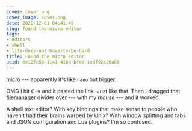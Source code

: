 ```yaml
---
cover: cover.png
cover_image: cover.png
date: 2020-12-01 04:41:49
slug: found-the-micro-editor
tags:
- editors
- shell
- life-does-not-have-to-be-hard
title: Found the micro editor
uuid: 6e12fc58-1141-41b0-bfde-1edf92e26a80
---
```


[micro]: https://micro-editor.github.io/
[filemanager]: https://github.com/NicolaiSoeborg/filemanager-plugin

[micro][] --- apparently it's like `nano` but bigger.

OMG I hit <kbd>C-v</kbd> and it pasted the link.
Just like that.
Then I dragged that [filemanager][] divider over --- with my *mouse* --- and it worked.

A shell text editor?
With key bindings that make sense to people who haven't had their brains warped by Unix?
With window splitting and tabs and JSON configuration and Lua plugins?
I'm so confused.